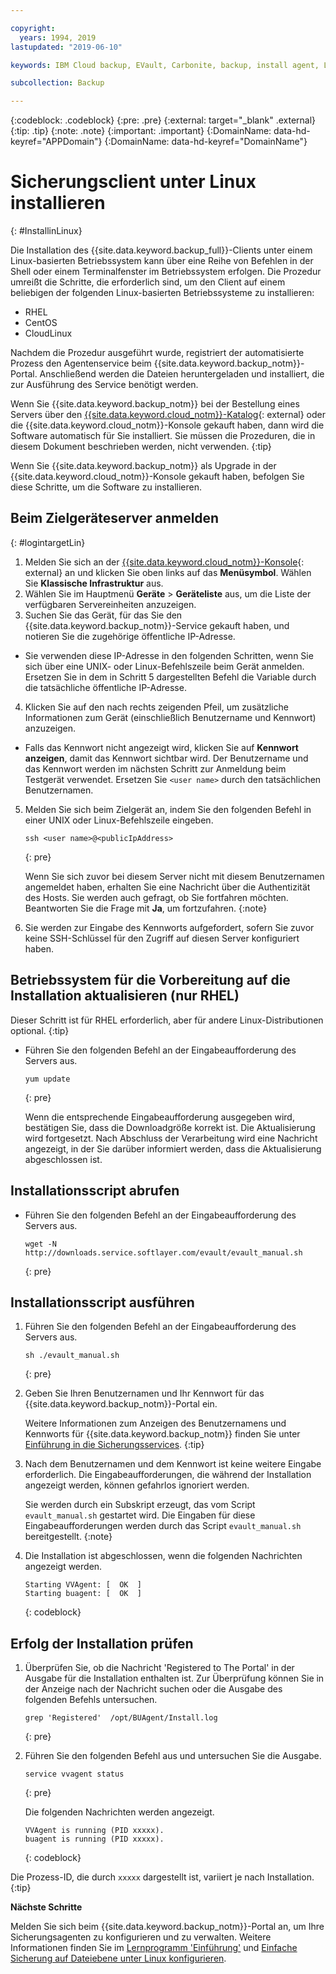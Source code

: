 ```yaml
---

copyright:
  years: 1994, 2019
lastupdated: "2019-06-10"

keywords: IBM Cloud backup, EVault, Carbonite, backup, install agent, Linux

subcollection: Backup

---
```

{:codeblock: .codeblock}
{:pre: .pre}
{:external: target="_blank" .external}
{:tip: .tip}
{:note: .note}
{:important: .important}
{:DomainName: data-hd-keyref="APPDomain"}
{:DomainName: data-hd-keyref="DomainName"}

# Sicherungsclient unter Linux installieren
{: #InstallinLinux}

Die Installation des {{site.data.keyword.backup_full}}-Clients unter einem Linux-basierten Betriebssystem kann über eine Reihe von Befehlen in der Shell oder einem Terminalfenster im Betriebssystem erfolgen. Die Prozedur umreißt die Schritte, die erforderlich sind, um den Client auf einem beliebigen der folgenden Linux-basierten Betriebssysteme zu installieren:

- RHEL
- CentOS
- CloudLinux

Nachdem die Prozedur ausgeführt wurde, registriert der automatisierte Prozess den Agentenservice beim {{site.data.keyword.backup_notm}}-Portal. Anschließend werden die Dateien heruntergeladen und installiert, die zur Ausführung des Service benötigt werden.

Wenn Sie {{site.data.keyword.backup_notm}} bei der Bestellung eines Servers über den [{{site.data.keyword.cloud_notm}}-Katalog](https://{DomainName}/catalog){: external} oder die {{site.data.keyword.cloud_notm}}-Konsole gekauft haben, dann wird die Software automatisch für Sie installiert. Sie müssen die Prozeduren, die in diesem Dokument beschrieben werden, nicht verwenden.
{:tip}

Wenn Sie {{site.data.keyword.backup_notm}} als Upgrade in der {{site.data.keyword.cloud_notm}}-Konsole gekauft haben, befolgen Sie diese Schritte, um die Software zu installieren.

## Beim Zielgeräteserver anmelden
{: #logintargetLin}

1. Melden Sie sich an der [{{site.data.keyword.cloud_notm}}-Konsole](https://{DomainName}){: external} an und klicken Sie oben links auf das **Menüsymbol**. Wählen Sie **Klassische Infrastruktur** aus.
2. Wählen Sie im Hauptmenü **Geräte** > **Geräteliste** aus, um die Liste der verfügbaren Servereinheiten anzuzeigen.
3. Suchen Sie das Gerät, für das Sie den {{site.data.keyword.backup_notm}}-Service gekauft haben, und notieren Sie die zugehörige öffentliche IP-Adresse.
  - Sie verwenden diese IP-Adresse in den folgenden Schritten, wenn Sie sich über eine UNIX- oder Linux-Befehlszeile beim Gerät anmelden. Ersetzen Sie in dem in Schritt 5 dargestellten Befehl die Variable <publicIpAddress> durch die tatsächliche öffentliche IP-Adresse.
4. Klicken Sie auf den nach rechts zeigenden Pfeil, um zusätzliche Informationen zum Gerät (einschließlich Benutzername und Kennwort) anzuzeigen.
  - Falls das Kennwort nicht angezeigt wird, klicken Sie auf **Kennwort anzeigen**, damit das Kennwort sichtbar wird. Der Benutzername und das Kennwort werden im nächsten Schritt zur Anmeldung beim Testgerät verwendet. Ersetzen Sie `<user name>` durch den tatsächlichen Benutzernamen.
5. Melden Sie sich beim Zielgerät an, indem Sie den folgenden Befehl in einer UNIX oder Linux-Befehlszeile eingeben.
   ```
   ssh <user name>@<publicIpAddress>
   ```
   {: pre}

   Wenn Sie sich zuvor bei diesem Server nicht mit diesem Benutzernamen angemeldet haben, erhalten Sie eine Nachricht über die Authentizität des Hosts. Sie werden auch gefragt, ob Sie fortfahren möchten. Beantworten Sie die Frage mit **Ja**, um fortzufahren.
   {:note}

6. Sie werden zur Eingabe des Kennworts aufgefordert, sofern Sie zuvor keine SSH-Schlüssel für den Zugriff auf diesen Server konfiguriert haben.

## Betriebssystem für die Vorbereitung auf die Installation aktualisieren (nur RHEL)

Dieser Schritt ist für RHEL erforderlich, aber für andere Linux-Distributionen optional.
{:tip}

- Führen Sie den folgenden Befehl an der Eingabeaufforderung des Servers aus.
  ```
  yum update
  ```
  {: pre}

  Wenn die entsprechende Eingabeaufforderung ausgegeben wird, bestätigen Sie, dass die Downloadgröße korrekt ist. Die Aktualisierung wird fortgesetzt. Nach Abschluss der Verarbeitung wird eine Nachricht angezeigt, in der Sie darüber informiert werden, dass die Aktualisierung abgeschlossen ist.

## Installationsscript abrufen

- Führen Sie den folgenden Befehl an der Eingabeaufforderung des Servers aus.
  ```
  wget -N http://downloads.service.softlayer.com/evault/evault_manual.sh
  ```
  {: pre}

## Installationsscript ausführen

1. Führen Sie den folgenden Befehl an der Eingabeaufforderung des Servers aus.
   ```
   sh ./evault_manual.sh
   ```
   {: pre}

2. Geben Sie Ihren Benutzernamen und Ihr Kennwort für das {{site.data.keyword.backup_notm}}-Portal ein.

   Weitere Informationen zum Anzeigen des Benutzernamens und Kennworts für {{site.data.keyword.backup_notm}} finden Sie unter [Einführung in die Sicherungsservices](/docs/infrastructure/Backup?topic=Backup-getting-started#getting-started).
   {:tip}

3. Nach dem Benutzernamen und dem Kennwort ist keine weitere Eingabe erforderlich. Die Eingabeaufforderungen, die während der Installation angezeigt werden, können gefahrlos ignoriert werden.

   Sie werden durch ein Subskript erzeugt, das vom Script `evault_manual.sh` gestartet wird. Die Eingaben für diese Eingabeaufforderungen werden durch das Script `evault_manual.sh` bereitgestellt.
   {:note}

4. Die Installation ist abgeschlossen, wenn die folgenden Nachrichten angezeigt werden.

   ```
   Starting VVAgent: [  OK  ]
   Starting buagent: [  OK  ]
   ```
   {: codeblock}

## Erfolg der Installation prüfen

1. Überprüfen Sie, ob die Nachricht 'Registered to The Portal' in der Ausgabe für die Installation enthalten ist. Zur Überprüfung können Sie in der Anzeige nach der Nachricht suchen oder die Ausgabe des folgenden Befehls untersuchen.
   ```
   grep 'Registered'  /opt/BUAgent/Install.log
   ```
   {: pre}

2. Führen Sie den folgenden Befehl aus und untersuchen Sie die Ausgabe.
   ```
   service vvagent status
   ```
   {: pre}

   Die folgenden Nachrichten werden angezeigt.
   ```
   VVAgent is running (PID xxxxx).
   buagent is running (PID xxxxx).
   ```
   {: codeblock}

  Die Prozess-ID, die durch `xxxxx` dargestellt ist, variiert je nach Installation.
  {:tip}

**Nächste Schritte**

Melden Sie sich beim {{site.data.keyword.backup_notm}}-Portal an, um Ihre Sicherungsagenten zu konfigurieren und zu verwalten. Weitere Informationen finden Sie im [Lernprogramm 'Einführung'](/docs/infrastructure/Backup?topic=Backup-getting-started#getting-started) und [Einfache Sicherung auf Dateiebene unter Linux konfigurieren](/docs/infrastructure/Backup?topic=Backup-configureLinuxBackup).
